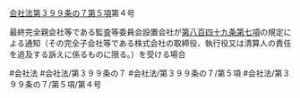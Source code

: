 [会社法第３９９条の７第５項](会社法＿＿＿＿第３９９条の７第５項)第４号

最終完全親会社等である監査等委員会設置会社が[第八百四十九条第七項](会社法＿＿＿＿第８４９条第７項)の規定による通知（その完全子会社等である株式会社の取締役、執行役又は清算人の責任を追及する訴えに係るものに限る。）を受ける場合


#会社法
#会社法/第３９９条の７
#会社法/第３９９条の７/第５項
#会社法/第３９９条の７/第５項/第４号
